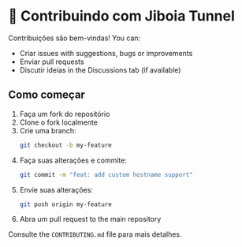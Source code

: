 # 🤝 Contribuindo com Jiboia Tunnel

Contribuições são bem-vindas! You can:

- Criar issues with suggestions, bugs or improvements
- Enviar pull requests
- Discutir ideias in the Discussions tab (if available)

## Como começar
1. Faça um fork do repositório
2. Clone o fork localmente
3. Crie uma branch:
   ```bash
   git checkout -b my-feature
   ```
4. Faça suas alterações e commite:
   ```bash
   git commit -m "feat: add custom hostname support"
   ```
5. Envie suas alterações:
   ```bash
   git push origin my-feature
   ```
6. Abra um pull request to the main repository

Consulte the `CONTRIBUTING.md` file para mais detalhes.
